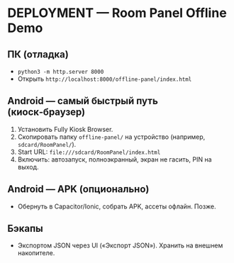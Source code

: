 # DEPLOYMENT — Room Panel Offline Demo

## ПК (отладка)
- `python3 -m http.server 8000`
- Открыть `http://localhost:8000/offline-panel/index.html`

## Android — самый быстрый путь (киоск‑браузер)
1. Установить Fully Kiosk Browser.
2. Скопировать папку `offline-panel/` на устройство (например, `sdcard/RoomPanel/`).
3. Start URL: `file:///sdcard/RoomPanel/index.html`
4. Включить: автозапуск, полноэкранный, экран не гасить, PIN на выход.

## Android — APK (опционально)
- Обернуть в Capacitor/Ionic, собрать APK, ассеты офлайн. Позже.

## Бэкапы
- Экспортом JSON через UI («Экспорт JSON»). Хранить на внешнем накопителе.

